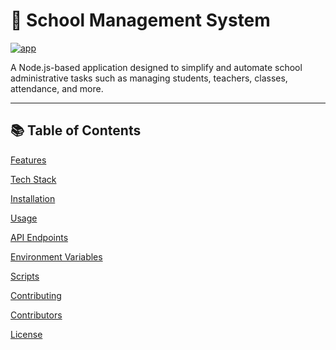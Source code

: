 # 🏫 School Management System

[![app](https://img.shields.io/badge/School_management_system-Administrator-green)](https://getbootstrap.com)

A Node.js-based application designed to simplify and automate school administrative tasks such as managing students, teachers, classes, attendance, and more.

---

## 📚 Table of Contents
<a href="https://getbootstrap.com" target="_blank">Features</a>

<a href="https://getbootstrap.com" target="_blank">Tech Stack</a>

<a href="https://getbootstrap.com" target="_blank">Installation</a>

<a href="https://getbootstrap.com" target="_blank">Usage</a>

<a href="https://getbootstrap.com" target="_blank">API Endpoints</a>

<a href="https://getbootstrap.com" target="_blank">Environment Variables</a>

<a href="https://getbootstrap.com" target="_blank">Scripts</a>

<a href="https://getbootstrap.com" target="_blank">Contributing</a>

<a href="https://getbootstrap.com" target="_blank">Contributors</a>

<a href="https://getbootstrap.com" target="_blank">License</a>